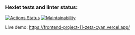 ### Hexlet tests and linter status:
[![Actions Status](https://github.com/YuriyLvov/frontend-project-11/workflows/hexlet-check/badge.svg)](https://github.com/YuriyLvov/frontend-project-11/actions)
[![Maintainability](https://api.codeclimate.com/v1/badges/234cc23f9d26986e06c2/maintainability)](https://codeclimate.com/github/YuriyLvov/frontend-project-11/maintainability)

Live demo: https://frontend-project-11-zeta-cyan.vercel.app/
